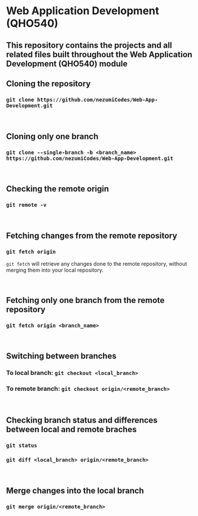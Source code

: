 # Web Application Development (QHO540)

## This repository contains the projects and all related files built throughout the Web Application Development (QHO540) module

## Cloning the repository
### `git clone https://github.com/nezumiCodes/Web-App-Development.git`

<br>

## Cloning only one branch 
### `git clone --single-branch -b <branch_name> https://github.com/nezumiCodes/Web-App-Development.git`

<br>

## Checking the remote origin

### `git remote -v`

<br>

## Fetching changes from the remote repository

### `git fetch origin`

`git fetch` will retrieve any changes done to the remote repository, without merging them into your local repository.

<br>

## Fetching only one branch from the remote repository
### `git fetch origin <branch_name>`

<br>

## Switching between branches

### To local branch: `git checkout <local_branch>`
### To remote branch: `git checkout origin/<remote_branch>`

<br>

## Checking branch status and differences between local and remote braches

### `git status`
### `git diff <local_branch> origin/<remote_branch>`

<br>

## Merge changes into the local branch

### `git merge origin/<remote_branch>`